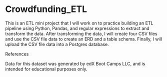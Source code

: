 # Crowdfunding_ETL

This is an ETL mini project that I will work on to practice building an ETL pipeline using Python, Pandas, and regular expressions to extract and transform the data. After transforming the data, I will create four CSV files and use the CSV file data to create an ERD and a table schema. Finally, I will upload the CSV file data into a Postgres database.

References

Data for this dataset was generated by edX Boot Camps LLC, and is intended for educational purposes only.
